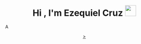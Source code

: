 
<h1 align="center"><b>Hi , I'm Ezequiel Cruz </b><img src="https://media.giphy.com/media/hvRJCLFzcasrR4ia7z/giphy.gif" width="35"></h1>
<!-- Testing  -->A
<p align="center">
  <a href="https://github.com/DenverCoder1/readme-typing-svg">></a>
</p>


<br>
